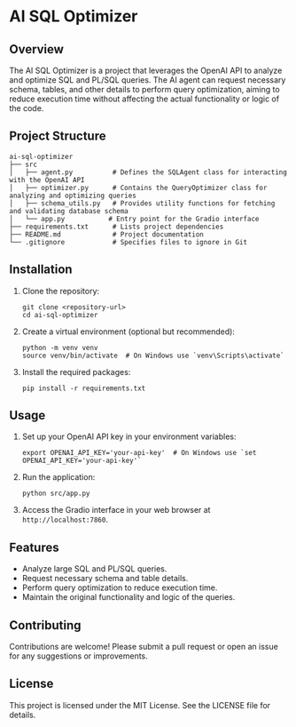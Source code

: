 # AI SQL Optimizer

## Overview
The AI SQL Optimizer is a project that leverages the OpenAI API to analyze and optimize SQL and PL/SQL queries. The AI agent can request necessary schema, tables, and other details to perform query optimization, aiming to reduce execution time without affecting the actual functionality or logic of the code.

## Project Structure
```
ai-sql-optimizer
├── src
│   ├── agent.py          # Defines the SQLAgent class for interacting with the OpenAI API
│   ├── optimizer.py      # Contains the QueryOptimizer class for analyzing and optimizing queries
│   ├── schema_utils.py   # Provides utility functions for fetching and validating database schema
│   └── app.py           # Entry point for the Gradio interface
├── requirements.txt      # Lists project dependencies
├── README.md             # Project documentation
└── .gitignore            # Specifies files to ignore in Git
```

## Installation
1. Clone the repository:
   ```
   git clone <repository-url>
   cd ai-sql-optimizer
   ```

2. Create a virtual environment (optional but recommended):
   ```
   python -m venv venv
   source venv/bin/activate  # On Windows use `venv\Scripts\activate`
   ```

3. Install the required packages:
   ```
   pip install -r requirements.txt
   ```

## Usage
1. Set up your OpenAI API key in your environment variables:
   ```
   export OPENAI_API_KEY='your-api-key'  # On Windows use `set OPENAI_API_KEY='your-api-key'`
   ```

2. Run the application:
   ```
   python src/app.py
   ```

3. Access the Gradio interface in your web browser at `http://localhost:7860`.

## Features
- Analyze large SQL and PL/SQL queries.
- Request necessary schema and table details.
- Perform query optimization to reduce execution time.
- Maintain the original functionality and logic of the queries.

## Contributing
Contributions are welcome! Please submit a pull request or open an issue for any suggestions or improvements.

## License
This project is licensed under the MIT License. See the LICENSE file for details.